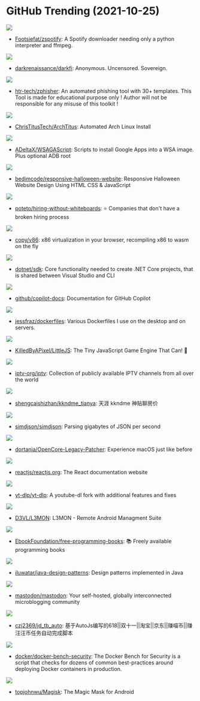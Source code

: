 # GitHub Trending (2021-10-25)

![](https://img.shields.io/badge/Python-New%20348-green?style=flat-square&logo=appveyor)
- [Footsiefat/zspotify](https://github.com/Footsiefat/zspotify): A Spotify downloader needing only a python interpreter and ffmpeg.

![](https://img.shields.io/badge/Rust-New%2021-green?style=flat-square&logo=appveyor)
- [darkrenaissance/darkfi](https://github.com/darkrenaissance/darkfi): Anonymous. Uncensored. Sovereign.

![](https://img.shields.io/badge/Hack-New%207-green?style=flat-square&logo=appveyor)
- [htr-tech/zphisher](https://github.com/htr-tech/zphisher): An automated phishing tool with 30+ templates. This Tool is made for educational purpose only ! Author will not be responsible for any misuse of this toolkit !

![](https://img.shields.io/badge/Shell-New%2082-green?style=flat-square&logo=appveyor)
- [ChrisTitusTech/ArchTitus](https://github.com/ChrisTitusTech/ArchTitus): Automated Arch Linux Install

![](https://img.shields.io/badge/Shell-New%20240-green?style=flat-square&logo=appveyor)
- [ADeltaX/WSAGAScript](https://github.com/ADeltaX/WSAGAScript): Scripts to install Google Apps into a WSA image. Plus optional ADB root

![](https://img.shields.io/badge/HTML-New%2050-green?style=flat-square&logo=appveyor)
- [bedimcode/responsive-halloween-website](https://github.com/bedimcode/responsive-halloween-website): Responsive Halloween Website Design Using HTML CSS & JavaScript

![](https://img.shields.io/badge/JavaScript-New%20115-green?style=flat-square&logo=appveyor)
- [poteto/hiring-without-whiteboards](https://github.com/poteto/hiring-without-whiteboards): ⭐️ Companies that don't have a broken hiring process

![](https://img.shields.io/badge/Rust-New%20232-green?style=flat-square&logo=appveyor)
- [copy/v86](https://github.com/copy/v86): x86 virtualization in your browser, recompiling x86 to wasm on the fly

![](https://img.shields.io/badge/C%23-New%2069-green?style=flat-square&logo=appveyor)
- [dotnet/sdk](https://github.com/dotnet/sdk): Core functionality needed to create .NET Core projects, that is shared between Visual Studio and CLI

![](https://img.shields.io/badge/Python-New%2053-green?style=flat-square&logo=appveyor)
- [github/copilot-docs](https://github.com/github/copilot-docs): Documentation for GitHub Copilot

![](https://img.shields.io/badge/Dockerfile-New%20145-green?style=flat-square&logo=appveyor)
- [jessfraz/dockerfiles](https://github.com/jessfraz/dockerfiles): Various Dockerfiles I use on the desktop and on servers.

![](https://img.shields.io/badge/JavaScript-New%2060-green?style=flat-square&logo=appveyor)
- [KilledByAPixel/LittleJS](https://github.com/KilledByAPixel/LittleJS): The Tiny JavaScript Game Engine That Can! 🚂

![](https://img.shields.io/badge/JavaScript-New%2057-green?style=flat-square&logo=appveyor)
- [iptv-org/iptv](https://github.com/iptv-org/iptv): Collection of publicly available IPTV channels from all over the world

![](https://img.shields.io/badge/none-New%2092-green?style=flat-square&logo=appveyor)
- [shengcaishizhan/kkndme_tianya](https://github.com/shengcaishizhan/kkndme_tianya): 天涯 kkndme 神贴聊房价

![](https://img.shields.io/badge/C%2B%2B-New%20216-green?style=flat-square&logo=appveyor)
- [simdjson/simdjson](https://github.com/simdjson/simdjson): Parsing gigabytes of JSON per second

![](https://img.shields.io/badge/Python-New%206-green?style=flat-square&logo=appveyor)
- [dortania/OpenCore-Legacy-Patcher](https://github.com/dortania/OpenCore-Legacy-Patcher): Experience macOS just like before

![](https://img.shields.io/badge/JavaScript-New%20119-green?style=flat-square&logo=appveyor)
- [reactjs/reactjs.org](https://github.com/reactjs/reactjs.org): The React documentation website

![](https://img.shields.io/badge/Python-New%2086-green?style=flat-square&logo=appveyor)
- [yt-dlp/yt-dlp](https://github.com/yt-dlp/yt-dlp): A youtube-dl fork with additional features and fixes

![](https://img.shields.io/badge/Smali-New%203-green?style=flat-square&logo=appveyor)
- [D3VL/L3MON](https://github.com/D3VL/L3MON): L3MON - Remote Android Managment Suite

![](https://img.shields.io/badge/none-New%20102-green?style=flat-square&logo=appveyor)
- [EbookFoundation/free-programming-books](https://github.com/EbookFoundation/free-programming-books): 📚 Freely available programming books

![](https://img.shields.io/badge/Java-New%2023-green?style=flat-square&logo=appveyor)
- [iluwatar/java-design-patterns](https://github.com/iluwatar/java-design-patterns): Design patterns implemented in Java

![](https://img.shields.io/badge/Ruby-New%20134-green?style=flat-square&logo=appveyor)
- [mastodon/mastodon](https://github.com/mastodon/mastodon): Your self-hosted, globally interconnected microblogging community

![](https://img.shields.io/badge/JavaScript-New%2021-green?style=flat-square&logo=appveyor)
- [czj2369/jd_tb_auto](https://github.com/czj2369/jd_tb_auto): 基于AutoJs编写的618||双十一||淘宝||京东||赚喵币||赚汪汪币任务自动完成脚本

![](https://img.shields.io/badge/Shell-New%2040-green?style=flat-square&logo=appveyor)
- [docker/docker-bench-security](https://github.com/docker/docker-bench-security): The Docker Bench for Security is a script that checks for dozens of common best-practices around deploying Docker containers in production.

![](https://img.shields.io/badge/C%2B%2B-New%2036-green?style=flat-square&logo=appveyor)
- [topjohnwu/Magisk](https://github.com/topjohnwu/Magisk): The Magic Mask for Android

